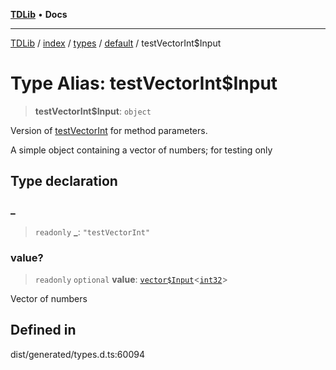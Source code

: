[**TDLib**](../../../../../../README.md) • **Docs**

***

[TDLib](../../../../../../modules.md) / [index](../../../../../README.md) / [types](../../../README.md) / [default](../README.md) / testVectorInt$Input

# Type Alias: testVectorInt$Input

> **testVectorInt$Input**: `object`

Version of [testVectorInt](testVectorInt.md) for method parameters.

A simple object containing a vector of numbers; for testing only

## Type declaration

### \_

> `readonly` **\_**: `"testVectorInt"`

### value?

> `readonly` `optional` **value**: [`vector$Input`](vector$Input.md)\<[`int32`](int32.md)\>

Vector of numbers

## Defined in

dist/generated/types.d.ts:60094
